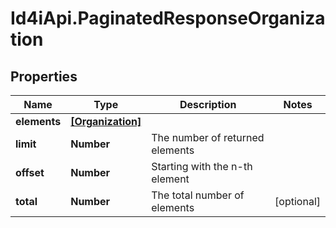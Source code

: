 # Id4iApi.PaginatedResponseOrganization

## Properties
Name | Type | Description | Notes
------------ | ------------- | ------------- | -------------
**elements** | [**[Organization]**](Organization.md) |  | 
**limit** | **Number** | The number of returned elements | 
**offset** | **Number** | Starting with the n-th element | 
**total** | **Number** | The total number of elements | [optional] 


